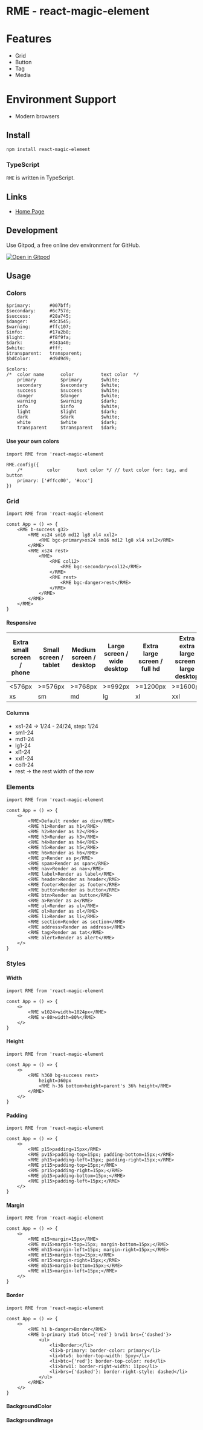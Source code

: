 <h1>RME - react-magic-element</h1>

# Features
- Grid
- Button
- Tag
- Media
# Environment Support
- Modern browsers
## Install
```
npm install react-magic-element
```
### TypeScript
`RME` is written in TypeScript.
## Links
- [Home Page](http://ocxers.github.io/rme)
## Development
Use Gitpod, a free online dev environment for GitHub.

[![Open in Gitpod](https://gitpod.io/button/open-in-gitpod.svg)](https://gitpod.io/#https://github.com/ocxers/react-magic-element)
## Usage
### Colors
```tsx
$primary:       #007bff;
$secondary:     #6c757d;
$success:       #28a745;
$danger:        #dc3545;
$warning:       #ffc107;
$info:          #17a2b8;
$light:         #f8f9fa;
$dark:          #343a40;
$white:         #fff;
$transparent:   transparent;
$bdColor:       #d9d9d9;

$colors:
/*  color name      color          text color  */
    primary         $primary       $white;    
    secondary       $secondary     $white;    
    success         $success       $white;    
    danger          $danger        $white;    
    warning         $warning       $dark;     
    info            $info          $white;    
    light           $light         $dark;     
    dark            $dark          $white;    
    white           $white         $dark;     
    transparent     $transparent   $dark;     
```
#### Use your own colors
```tsx
import RME from 'react-magic-element

RME.config({
    /*         color      text color */ // text color for: tag, and button
    primary: ['#ffcc00', '#ccc']
})
```
### Grid
```tsx
import RME from 'react-magic-element

const App = () => {
    <RME b-success g32>
        <RME xs24 sm16 md12 lg8 xl4 xxl2>
            <RME bgc-primary>xs24 sm16 md12 lg8 xl4 xxl2</RME>
        </RME>
        <RME xs24 rest>
            <RME>
                <RME col12>
                    <RME bgc-secondary>col12</RME>
                </RME>
                <RME rest>
                    <RME bgc-danger>rest</RME>
                </RME>
            </RME>
        </RME>
    </RME>
}
```
#### Responsive
| Extra small screen / phone | Small screen / tablet | Medium screen / desktop | Large screen / wide desktop | Extra large screen / full hd | Extra extra large screen / large desktop |
| --- | --- | --- | --- | --- | --- |
| \<576px | \>=576px | \>=768px | \>=992px | \>=1200px | \>=1600px |
| xs | sm | md | lg | xl | xxl |
#### Columns
- xs1-24        -> 1/24 - 24/24, step: 1/24
- sm1-24
- md1-24
- lg1-24
- xl1-24
- xxl1-24
- col1-24
- rest          -> the rest width of the row
### Elements
```tsx
import RME from 'react-magic-element

const App = () => {
    <>
        <RME>Default render as div</RME>
        <RME h1>Render as h1</RME>
        <RME h2>Render as h2</RME>
        <RME h3>Render as h3</RME>
        <RME h4>Render as h4</RME>
        <RME h5>Render as h5</RME>
        <RME h6>Render as h6</RME>
        <RME p>Render as p</RME>
        <RME span>Render as span</RME>
        <RME nav>Render as nav</RME>
        <RME label>Render as label</RME>
        <RME header>Render as header</RME>
        <RME footer>Render as footer</RME>
        <RME button>Render as button</RME>
        <RME btn>Render as button</RME>
        <RME a>Render as a</RME>
        <RME ul>Render as ul</RME>
        <RME ol>Render as ol</RME>
        <RME li>Render as li</RME>
        <RME section>Render as section</RME>
        <RME address>Render as address</RME>
        <RME tag>Render as tat</RME>
        <RME alert>Render as alert</RME>
    </>
}
```
### Styles
#### Width
```tsx
import RME from 'react-magic-element

const App = () => {
    <>
        <RME w1024>width=1024px</RME>
        <RME w-80>width=80%</RME>
    </>
}
```
#### Height
```tsx
import RME from 'react-magic-element

const App = () => {
    <>
        <RME h360 bg-success rest>
            height=360px
            <RME h-36 bottom>height=parent's 36% height</RME>
        </RME>
    </>
}
```
#### Padding
```tsx
import RME from 'react-magic-element

const App = () => {
    <>
        <RME p15>padding=15px</RME>
        <RME pv15>padding-top=15px; padding-bottom=15px;</RME>
        <RME ph15>padding-left=15px; padding-right=15px;</RME>
        <RME pt15>padding-top=15px;</RME>
        <RME pr15>padding-right=15px;</RME>
        <RME pb15>padding-bottom=15px;</RME>
        <RME pl15>padding-left=15px;</RME>
    </>
}
```
#### Margin

```tsx
import RME from 'react-magic-element

const App = () => {
    <>
        <RME m15>margin=15px</RME>
        <RME mv15>margin-top=15px; margin-bottom=15px;</RME>
        <RME mh15>margin-left=15px; margin-right=15px;</RME>
        <RME mt15>margin-top=15px;</RME>
        <RME mr15>margin-right=15px;</RME>
        <RME mb15>margin-bottom=15px;</RME>
        <RME ml15>margin-left=15px;</RME>
    </>
}
```
#### Border
```tsx
import RME from 'react-magic-element

const App = () => {
    <>
        <RME h1 b-danger>Border</RME>
        <RME b-primary btw5 btc={'red'} brw11 brs={'dashed'}>
            <ul>
                <li>Border:</li>
                <li>b-primary: border-color: primary</li>
                <li>btw5: border-top-width: 5pxy</li>
                <li>btc={'red'}: border-top-color: red</li>
                <li>brw11: border-right-width: 11px</li>
                <li>brs={'dashed'}: border-right-style: dashed</li>
            </ul>
        </RME>
    </>
}
```
#### BackgroundColor
#### BackgroundImage